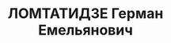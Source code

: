 ---
title: ЛОМТАТИДЗЕ Герман Емельянович
description: "Род. в 1904, Чохатаурский район, с. Хидистави, грузин. Род занятий:\
  \ до ареста - директор Агаринской МТС. \n  Осужден Тройкой при НКВД ГССР 05.01.1938.\
  \ Мера наказания: расстрел с конфискацией личного имущества. Дата расстрела: 14.03.1938"
---
